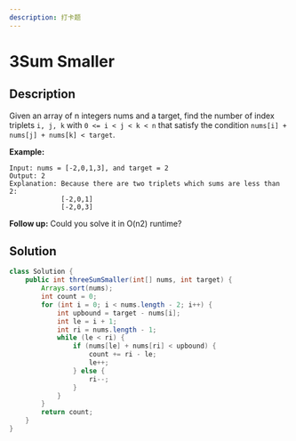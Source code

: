 ```yaml
---
description: 打卡题
---
```


# 3Sum Smaller

## Description

Given an array of n integers nums and a target, find the number of index triplets `i, j, k` with `0 <= i < j < k < n` that satisfy the condition `nums[i] + nums[j] + nums[k] < target`.

**Example:**

```text
Input: nums = [-2,0,1,3], and target = 2
Output: 2 
Explanation: Because there are two triplets which sums are less than 2:
             [-2,0,1]
             [-2,0,3]
```

**Follow up:** Could you solve it in O\(n2\) runtime?

## Solution

```java
class Solution {
    public int threeSumSmaller(int[] nums, int target) {
        Arrays.sort(nums);
        int count = 0;
        for (int i = 0; i < nums.length - 2; i++) {
            int upbound = target - nums[i];
            int le = i + 1;
            int ri = nums.length - 1;
            while (le < ri) {
                if (nums[le] + nums[ri] < upbound) {
                    count += ri - le;
                    le++;
                } else {
                    ri--;
                }
            }
        }
        return count;
    }
}
```


